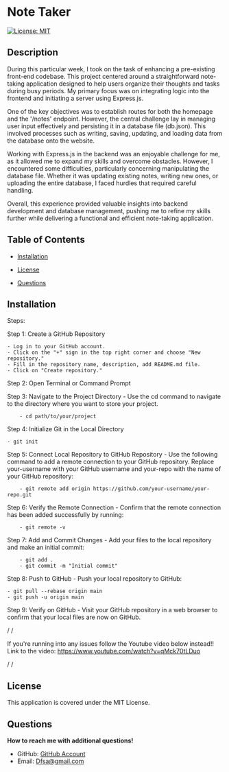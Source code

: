 # Note Taker

[![License: MIT](https://img.shields.io/badge/License-MIT-yellow.svg)](https://opensource.org/licenses/MIT)

## Description

During this particular week, I took on the task of enhancing a pre-existing front-end codebase. This project centered around a straightforward note-taking application designed to help users organize their thoughts and tasks during busy periods. My primary focus was on integrating logic into the frontend and initiating a server using Express.js.

One of the key objectives was to establish routes for both the homepage and the '/notes' endpoint. However, the central challenge lay in managing user input effectively and persisting it in a database file (db.json). This involved processes such as writing, saving, updating, and loading data from the database onto the website.

Working with Express.js in the backend was an enjoyable challenge for me, as it allowed me to expand my skills and overcome obstacles. However, I encountered some difficulties, particularly concerning manipulating the database file. Whether it was updating existing notes, writing new ones, or uploading the entire database, I faced hurdles that required careful handling.

Overall, this experience provided valuable insights into backend development and database management, pushing me to refine my skills further while delivering a functional and efficient note-taking application.

## Table of Contents

- [Installation](#installation)

- [License](#license)

- [Questions](#questions)

## Installation

Steps:

Step 1: Create a GitHub Repository

    - Log in to your GitHub account.
    - Click on the "+" sign in the top right corner and choose "New repository."
    - Fill in the repository name, description, add README.md file.
    - Click on "Create repository."

Step 2: Open Terminal or Command Prompt

Step 3: Navigate to the Project Directory - Use the cd command to navigate to the directory where you want to store your project.

        - cd path/to/your/project

Step 4: Initialize Git in the Local Directory

    - git init

Step 5: Connect Local Repository to GitHub Repository - Use the following command to add a remote connection to your GitHub repository. Replace your-username with your GitHub username and your-repo with the name of your GitHub repository:

        - git remote add origin https://github.com/your-username/your-repo.git

Step 6: Verify the Remote Connection - Confirm that the remote connection has been added successfully by running:

        - git remote -v

Step 7: Add and Commit Changes - Add your files to the local repository and make an initial commit:

        - git add .
        - git commit -m "Initial commit"

Step 8: Push to GitHub - Push your local repository to GitHub:

    - git pull --rebase origin main
    - git push -u origin main

Step 9: Verify on GitHub - Visit your GitHub repository in a web browser to confirm that your local files are now on GitHub.

/
/

If you're running into any issues follow the Youtube video below instead!!
Link to the video: https://www.youtube.com/watch?v=qMck70tLDuo

/
/

## License

This application is covered under the MIT License.

## Questions

**How to reach me with additional questions!**

- GitHub: [GitHub Account](https://github.com/Sajjadalgburi)
- Email: Dfsa@gmail.com
